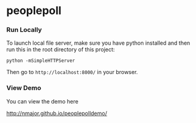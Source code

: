 # peoplepoll

### Run Locally

To launch local file server, make sure you have python installed and then run this in the root directory of this project:

    python -mSimpleHTTPServer

Then go to `http://localhost:8000/` in your browser.

### View Demo

You can view the demo here

http://nmajor.github.io/peoplepolldemo/
